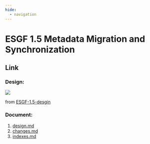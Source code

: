 ```yaml
---
hide:
  - navigation
---
```



# ESGF 1.5 Metadata Migration and Synchronization



## Link 

### Design:

![](https://github.com/esgf2-us/esgf-1.5-design/blob/main/diagrams/ESGF-1.5%20Design.drawio.png?raw=true)

from [ESGF-1.5-desgin](https://github.com/esgf2-us/esgf-1.5-design/tree/main) 

### Document:

1. [design.md](https://github.com/esgf2-us/esgf-1.5-design/blob/main/design.md)
2. [changes.md](https://github.com/esgf2-us/esgf-1.5-design/blob/main/changes.md)
3. [indexes.md](https://github.com/esgf2-us/esgf-1.5-design/blob/main/indexes.md)

